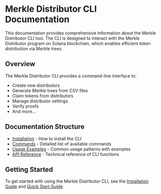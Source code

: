 # Merkle Distributor CLI Documentation

This documentation provides comprehensive information about the Merkle Distributor CLI tool. The CLI is designed to interact with the Merkle Distributor program on Solana blockchain, which enables efficient token distribution via Merkle trees.

## Overview

The Merkle Distributor CLI provides a command-line interface to:
- Create new distributors
- Generate Merkle trees from CSV files
- Claim tokens from distributors
- Manage distributor settings
- Verify proofs
- And more...

## Documentation Structure

- [Installation](docs/installation.md) - How to install the CLI
- [Commands](docs/commands.md) - Detailed list of available commands
- [Usage Examples](docs/usage-examples.md) - Common usage patterns with examples
- [API Reference](docs/api-reference.md) - Technical reference of CLI functions

## Getting Started

To get started with using the Merkle Distributor CLI, see the [Installation Guide](docs/installation.md) and [Quick Start Guide](docs/quickstart.md). 
